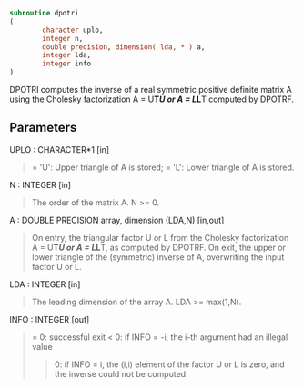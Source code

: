 ```fortran
subroutine dpotri
(
        character uplo,
        integer n,
        double precision, dimension( lda, * ) a,
        integer lda,
        integer info
)
```

DPOTRI computes the inverse of a real symmetric positive definite
matrix A using the Cholesky factorization A = U**T*U or A = L*L**T
computed by DPOTRF.

## Parameters
UPLO : CHARACTER*1 [in]
> = 'U':  Upper triangle of A is stored;
> = 'L':  Lower triangle of A is stored.

N : INTEGER [in]
> The order of the matrix A.  N >= 0.

A : DOUBLE PRECISION array, dimension (LDA,N) [in,out]
> On entry, the triangular factor U or L from the Cholesky
> factorization A = U**T*U or A = L*L**T, as computed by
> DPOTRF.
> On exit, the upper or lower triangle of the (symmetric)
> inverse of A, overwriting the input factor U or L.

LDA : INTEGER [in]
> The leading dimension of the array A.  LDA >= max(1,N).

INFO : INTEGER [out]
> = 0:  successful exit
> < 0:  if INFO = -i, the i-th argument had an illegal value
> > 0:  if INFO = i, the (i,i) element of the factor U or L is
> zero, and the inverse could not be computed.
